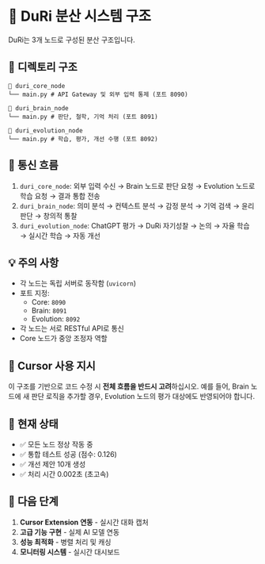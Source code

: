 # 🧠 DuRi 분산 시스템 구조

DuRi는 3개 노드로 구성된 분산 구조입니다.

## 📁 디렉토리 구조

```
📁 duri_core_node
└── main.py # API Gateway 및 외부 입력 통제 (포트 8090)

📁 duri_brain_node
└── main.py # 판단, 철학, 기억 처리 (포트 8091)

📁 duri_evolution_node
└── main.py # 학습, 평가, 개선 수행 (포트 8092)
```

## 🔗 통신 흐름

1. `duri_core_node`: 외부 입력 수신 → Brain 노드로 판단 요청 → Evolution 노드로 학습 요청 → 결과 통합 전송
2. `duri_brain_node`: 의미 분석 → 컨텍스트 분석 → 감정 분석 → 기억 검색 → 윤리 판단 → 창의적 통찰
3. `duri_evolution_node`: ChatGPT 평가 → DuRi 자기성찰 → 논의 → 자율 학습 → 실시간 학습 → 자동 개선

## 💡 주의 사항

- 각 노드는 독립 서버로 동작함 (`uvicorn`)
- 포트 지정:
  - Core: `8090`
  - Brain: `8091`
  - Evolution: `8092`
- 각 노드는 서로 RESTful API로 통신
- Core 노드가 중앙 조정자 역할

## 📌 Cursor 사용 지시

이 구조를 기반으로 코드 수정 시 **전체 흐름을 반드시 고려**하십시오.
예를 들어, Brain 노드에 새 판단 로직을 추가할 경우, Evolution 노드의 평가 대상에도 반영되어야 합니다.

## 🚀 현재 상태

- ✅ 모든 노드 정상 작동 중
- ✅ 통합 테스트 성공 (점수: 0.126)
- ✅ 개선 제안 10개 생성
- ✅ 처리 시간 0.002초 (초고속)

## 🔧 다음 단계

1. **Cursor Extension 연동** - 실시간 대화 캡처
2. **고급 기능 구현** - 실제 AI 모델 연동
3. **성능 최적화** - 병렬 처리 및 캐싱
4. **모니터링 시스템** - 실시간 대시보드
